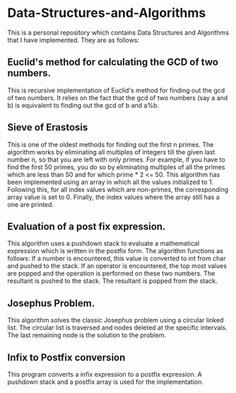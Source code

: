 # Data-Structures-and-Algorithms
This is a personal repository which contains Data Structures and Algorithms that I have implemented. They are as follows:

## Euclid's method for calculating the GCD of two numbers.
This is recursive implementation of Euclid's method for finding out the gcd of two numbers. It relies on the fact that the gcd of two numbers (say a and b) is equivalent to finding out the gcd of b and a%b. 

## Sieve of Erastosis
This is one of the oldest methods for finding out the first n primes. The algorithm works by eliminating all multiples of integers till the given last number n, so that you are left with only primes. For example, if you have to find the first 50 primes, you do so by eliminating multiples of all the primes which are less than 50 and for which prime * 2 <= 50. This algorithm has been implemented using an array in which all the values initialized to 1. Following this, for all index values which are non-primes, the corresponding array value is set to 0. Finally, the index values where the array still has a one are printed.

## Evaluation of a post fix expression.
This algorithm uses a pushdown stack to evaluate a mathematical expression which is written in the postfix form. The algorithm functions as follows:
If a number is encountered, this value is converted to int from char and pushed to the stack.
If an operator is encountered, the top most values are popped and the operation is performed on these two numbers. The resultant is pushed to the stack.
The resultant is popped from the stack.

## Josephus Problem.
This algorithm solves the classic Josephus problem using a circular linked list. The circular list is traversed and nodes deleted at the specific intervals. The last remaining node is the solution to the problem.

## Infix to Postfix conversion
This program converts a infix expression to a postfix expression. A pushdown stack and a postfix array is used for the implementation.
